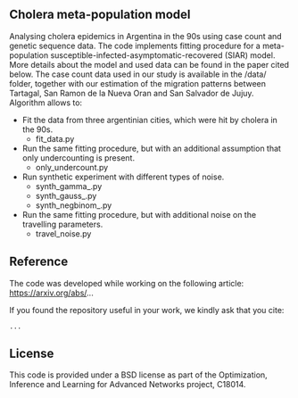 ## Cholera meta-population model

Analysing cholera epidemics in Argentina in the 90s using case count and genetic sequence data.
The code implements fitting procedure for a meta-population susceptible-infected-asymptomatic-recovered (SIAR) model.
More details about the model and used data can be found in the paper cited below.
The case count data used in our study is available in the /data/ folder, together with our estimation of the migration patterns between Tartagal, San Ramon de la Nueva Oran and San Salvador de Jujuy.
Algorithm allows to:
- Fit the data from three argentinian cities, which were hit by cholera in the 90s.
    - fit_data.py
- Run the same fitting procedure, but with an additional assumption that only undercounting is present.
    - only_undercount.py
- Run synthetic experiment with different types of noise.
    - synth_gamma_.py
    - synth_gauss_.py
    - synth_negbinom_.py
- Run the same fitting procedure, but with additional noise on the travelling parameters.
    - travel_noise.py

## Reference

The code was developed while working on the following article:
https://arxiv.org/abs/...

If you found the repository useful in your work, we kindly ask that you cite:
```
...
```

## License

This code is provided under a BSD license as part of the Optimization, Inference and Learning for Advanced Networks project, C18014.
